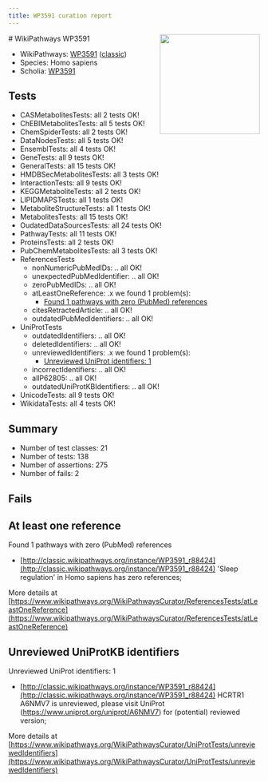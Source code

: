 ```yaml
---
title: WP3591 curation report
---
```


<img style="float: right; width: 200px" src="https://upload.wikimedia.org/wikipedia/commons/thumb/8/83/Wplogo_with_text_500.png/640px-Wplogo_with_text_500.png" />
# WikiPathways WP3591

* WikiPathways: [WP3591](https://wikipathways.org/pathways/WP3591) ([classic](https://classic.wikipathways.org/instance/WP3591))
* Species: Homo sapiens
* Scholia: [WP3591](https://scholia.toolforge.org/wikipathways/WP3591)
## Tests
* CASMetabolitesTests: all 2 tests OK!
* ChEBIMetabolitesTests: all 5 tests OK!
* ChemSpiderTests: all 2 tests OK!
* DataNodesTests: all 5 tests OK!
* EnsemblTests: all 4 tests OK!
* GeneTests: all 9 tests OK!
* GeneralTests: all 15 tests OK!
* HMDBSecMetabolitesTests: all 3 tests OK!
* InteractionTests: all 9 tests OK!
* KEGGMetaboliteTests: all 2 tests OK!
* LIPIDMAPSTests: all 1 tests OK!
* MetaboliteStructureTests: all 1 tests OK!
* MetabolitesTests: all 15 tests OK!
* OudatedDataSourcesTests: all 24 tests OK!
* PathwayTests: all 11 tests OK!
* ProteinsTests: all 2 tests OK!
* PubChemMetabolitesTests: all 3 tests OK!
* ReferencesTests
    * nonNumericPubMedIDs: .. all OK!
    * unexpectedPubMedIdentifier: .. all OK!
    * zeroPubMedIDs: .. all OK!
    * atLeastOneReference: .x we found 1 problem(s):
        * [Found 1 pathways with zero (PubMed) references](#d0a459f0)
    * citesRetractedArticle: .. all OK!
    * outdatedPubMedIdentifiers: .. all OK!
* UniProtTests
    * outdatedIdentifiers: .. all OK!
    * deletedIdentifiers: .. all OK!
    * unreviewedIdentifiers: .x we found 1 problem(s):
        * [Unreviewed UniProt identifiers: 1](#f4561a8a)
    * incorrectIdentifiers: .. all OK!
    * allP62805: .. all OK!
    * outdatedUniProtKBIdentifiers: .. all OK!
* UnicodeTests: all 9 tests OK!
* WikidataTests: all 4 tests OK!


## Summary

* Number of test classes: 21
* Number of tests: 138
* Number of assertions: 275
* Number of fails: 2

## Fails

<a name="d0a459f0" />

## At least one reference

Found 1 pathways with zero (PubMed) references

* [http://classic.wikipathways.org/instance/WP3591_r88424](http://classic.wikipathways.org/instance/WP3591_r88424) 'Sleep regulation' in Homo sapiens has zero references; 


More details at [https://www.wikipathways.org/WikiPathwaysCurator/ReferencesTests/atLeastOneReference](https://www.wikipathways.org/WikiPathwaysCurator/ReferencesTests/atLeastOneReference)

<a name="f4561a8a" />

## Unreviewed UniProtKB identifiers

Unreviewed UniProt identifiers: 1

* [http://classic.wikipathways.org/instance/WP3591_r88424](http://classic.wikipathways.org/instance/WP3591_r88424) HCRTR1 A6NMV7 is unreviewed, please visit UniProt (https://www.uniprot.org/uniprot/A6NMV7) for (potential) reviewed version; 


More details at [https://www.wikipathways.org/WikiPathwaysCurator/UniProtTests/unreviewedIdentifiers](https://www.wikipathways.org/WikiPathwaysCurator/UniProtTests/unreviewedIdentifiers)


